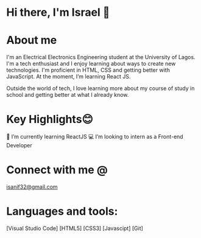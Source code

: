 # Hi there, I'm Israel 👋

# About me
I'm an Electrical Electronics Engineering student at the University of Lagos. I'm a tech enthusiast and I enjoy learning about ways to create new technologies. I'm proficient in HTML, CSS and getting better with JavaScript. At the moment, I’m learning React JS.

Outside the world of tech, I love learning more about my course of study in school and getting better at what I already know. 

# Key Highlights😊
🌱 I’m currently learning ReactJS
💻 I’m looking to intern as a Front-end Developer

# Connect with me @
 isanif32@gmail.com

# Languages and tools:
[Visual Studio Code] [HTML5] [CSS3] [Javascipt] [Git]
